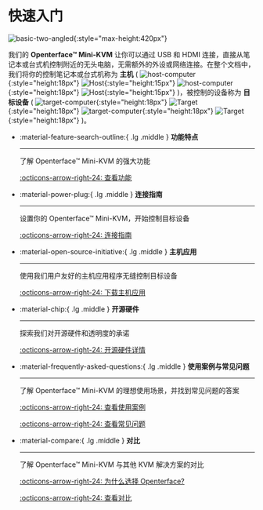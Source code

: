 # 快速入门

![basic-two-angled](https://assets.openterface.com/images/product/basic-two-angled.jpg){:style="max-height:420px"}

我们的 **Openterface™ Mini-KVM** 让你可以通过 USB 和 HDMI 连接，直接从笔记本或台式机控制附近的无头电脑，无需额外的外设或网络连接。在整个文档中，我们将你的控制笔记本或台式机称为 **主机** ( ![host-computer](https://assets.openterface.com/images/shell-icons/host-computer.svg#only-light){:style="height:18px"} ![Host](https://assets.openterface.com/images/shell-icons/host.svg#only-light){:style="height:15px"} ![host-computer](https://assets.openterface.com/images/shell-icons/host-computer_1.svg#only-dark){:style="height:18px"} ![Host](https://assets.openterface.com/images/shell-icons/host_1.svg#only-dark){:style="height:15px"} )，被控制的设备称为 **目标设备** ( ![target-computer](https://assets.openterface.com/images/shell-icons/target-computer.svg#only-light){:style="height:18px"} ![Target](https://assets.openterface.com/images/shell-icons/target.svg#only-light){:style="height:18px"} ![target-computer](https://assets.openterface.com/images/shell-icons/target-computer_1.svg#only-dark){:style="height:18px"} ![Target](https://assets.openterface.com/images/shell-icons/target_1.svg#only-dark){:style="height:18px"} )。

<div class="grid cards" markdown>

-   :material-feature-search-outline:{ .lg .middle } __功能特点__

    ---

    了解 Openterface™ Mini-KVM 的强大功能

    [:octicons-arrow-right-24: 查看功能](/features)

-   :material-power-plug:{ .lg .middle } __连接指南__

    ---

    设置你的 Openterface™ Mini-KVM，开始控制目标设备

    [:octicons-arrow-right-24: 连接指南](/how-to-connect)

-   :material-open-source-initiative:{ .lg .middle } __主机应用__

    ---

    使用我们用户友好的主机应用程序无缝控制目标设备

    [:octicons-arrow-right-24: 下载主机应用](/app)

-   :material-chip:{ .lg .middle } __开源硬件__

    ---

    探索我们对开源硬件和透明度的承诺

    [:octicons-arrow-right-24: 开源硬件详情](/open-hardware)

-   :material-frequently-asked-questions:{ .lg .middle } __使用案例与常见问题__

    ---

    了解 Openterface™ Mini-KVM 的理想使用场景，并找到常见问题的答案

    [:octicons-arrow-right-24: 查看使用案例](/use-cases)
    
    [:octicons-arrow-right-24: 查看常见问题](/faq)

-   :material-compare:{ .lg .middle } __对比__

    ---

    了解 Openterface™ Mini-KVM 与其他 KVM 解决方案的对比

    [:octicons-arrow-right-24: 为什么选择 Openterface?](/why-openterface)

    [:octicons-arrow-right-24: 查看对比](/comparison)

</div>